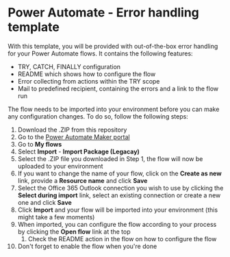 # Power Automate - Error handling template #
With this template, you will be provided with out-of-the-box error handling for your Power Automate flows.
It contains the following features:
- TRY, CATCH, FINALLY configuration
- README which shows how to configure the flow
- Error collecting from actions within the TRY scope
- Mail to predefined recipient, containing the errors and a link to the flow run

The flow needs to be imported into your environment before you can make any configuration changes. To do so, follow the following steps:
1. Download the .ZIP from this repository
2. Go to the [Power Automate Maker portal](https://make.powerautomate.com "Power Automate Maker Portal")
3. Go to __My flows__ 
4. Select __Import__ - __Import Package (Legacay)__
5. Select the .ZIP file you downloaded in Step 1, the flow will now be uploaded to your environment
6. If you want to change the name of your flow, click on the __Create as new__ link, provide a __Resource name__ and click __Save__
7. Select the Office 365 Outlook connection you wish to use by clicking the __Select during import__ link, select an existing connection or create a new one and click __Save__
8. Click __Import__ and your flow will be imported into your environment (this might take a few moments)
9. When imported, you can configure the flow according to your process by clicking the __Open flow__ link at the top
    1. Check the README action in the flow on how to configure the flow
10. Don't forget to enable the flow when you're done
